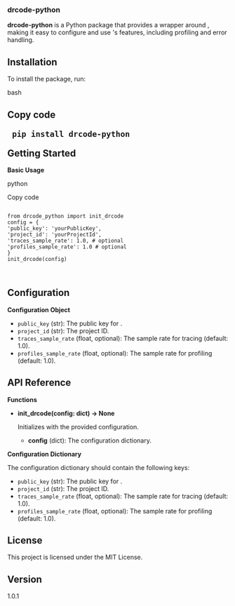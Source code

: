 <h3 id="drcode-python">drcode-python</h3>
<p><strong>drcode-python</strong> is a Python package that provides a wrapper around , making it easy to configure and use &#39;s features, including profiling and error handling.</p>
<h2 id="installation">Installation</h2>
<p>To install the package, run:</p>
<p>bash</p>
<h2 id="copy-code--pip-install-drcode-python--getting-started">Copy code
<pre><code class="language-const"> pip install drcode-python
</code></pre>
Getting Started</h2>
<p><strong>Basic Usage</strong></p>
<p>python</p>
<p>Copy code</p>
<pre><code class="language-const"> 
from drcode_python import init_drcode
config = {
'public_key': 'yourPublicKey',
'project_id': 'yourProjectId',
'traces_sample_rate': 1.0, # optional
'profiles_sample_rate': 1.0 # optional
}
init_drcode(config)

</code></pre></p>

<h2 id="configuration">Configuration</h2>
<p><strong>Configuration Object</strong></p>
<ul>
<li><code>public_key</code> (str): The public key for .</li>
<li><code>project_id</code> (str): The  project ID.</li>
<li><code>traces_sample_rate</code> (float, optional): The sample rate for tracing (default: 1.0).</li>
<li><code>profiles_sample_rate</code> (float, optional): The sample rate for profiling (default: 1.0).</li>
</ul>
<h2 id="api-reference">API Reference</h2>
<p><strong>Functions</strong></p>
<ul>
<li><p><strong>init_drcode(config: dict) -&gt; None</strong></p>
<p>Initializes  with the provided configuration.</p>
<ul>
<li><strong>config</strong> (dict): The configuration dictionary.</li>
</ul>
</li>
</ul>
<p><strong>Configuration Dictionary</strong></p>
<p>The configuration dictionary should contain the following keys:</p>
<ul>
<li><code>public_key</code> (str): The public key for .</li>
<li><code>project_id</code> (str): The  project ID.</li>
<li><code>traces_sample_rate</code> (float, optional): The sample rate for tracing (default: 1.0).</li>
<li><code>profiles_sample_rate</code> (float, optional): The sample rate for profiling (default: 1.0).</li>
</ul>
<h2 id="license">License</h2>
<p>This project is licensed under the MIT License.</p>
<h2 id="version">Version</h2>
<p>1.0.1</p>
